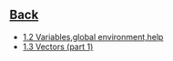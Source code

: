 ## [Back](https://github.com/ifanzilka/Statistic_for_R/blob/main/README.md)
* [1.2 Variables,global environment,help](https://github.com/ifanzilka/Statistic_for_R/blob/main/Module%201:%20basic%20structures%20and%20concepts/Variables,global%20environment,help/conpect.md)
* [1.3 Vectors (part 1)](https://github.com/ifanzilka/Statistic_for_R/blob/main/Module%201:%20basic%20structures%20and%20concepts/vectors(part%201)/vectors(part%201).md)
